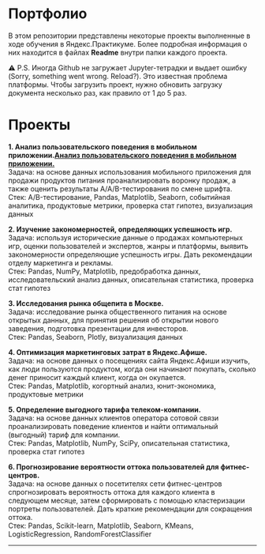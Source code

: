 # Портфолио

В этом репозитории представлены некоторые проекты выполненные в ходе обучения в Яндекс.Практикуме. Более подробная информация о них находится в файлах **Readme** внутри папки каждого проекта.

⚠️ P.S. Иногда Github не загружает Jupyter-тетрадки и выдает ошибку (Sorry, something went wrong. Reload?). Это известная проблема платформы.
Чтобы загрузить проект, нужно обновить загрузку документа несколько раз, как правило от 1 до 5 раз.

# Проекты

**1. Анализ пользовательского поведения в мобильном приложении.[Анализ пользовательского поведения в мобильном приложении.](https://github.com/SokolovArt/Portfolio/tree/master/Анализ%20пользовательского%20поведения%20в%20мобильном%20приложении)** \
Задача: на основе данных использования мобильного приложения для продажи продуктов питания проанализировать воронку продаж, а также оценить результаты A/A/B-тестирования по смене шрифта. \
Стек: A/B-тестирование, Pandas, Matplotlib, Seaborn, событийная аналитика, продуктовые метрики, проверка стат гипотез, визуализация данных

**2. Изучение закономерностей, определяющих успешность игр.**\
Задача: используя исторические данные о продажах компьютерных игр, оценки пользователей и экспертов, жанры и платформы, выявить закономерности определяющие успешность игры. Дать рекомендации отделу маркетинга и рекламы.\
Стек: Pandas, NumPy, Matplotlib, предобработка данных, исследовательский анализ данных, описательная статистика, проверка стат гипотез

**3. Исследования рынка общепита в Москве.**\
Задача: исследование рынка общественного питания на основе открытых данных, для принятия решения об открытии нового заведения, подготовка презентации для инвесторов.\
Стек: Pandas, Seaborn, Plotly, визуализация данных

**4. Оптимизация маркетинговых затрат в Яндекс.Афише.**\
Задача: на основе данных о посещениях сайта Яндекс.Афиши изучить, как люди пользуются продуктом, когда они начинают покупать, сколько денег приносит каждый клиент, когда он окупается.\
Стек: Pandas, Matplotlib, когортный анализ, юнит-экономика, продуктовые метрики

**5. Определение выгодного тарифа телеком-компании.**\
Задача: на основе данных клиентов оператора сотовой связи проанализировать поведение клиентов и найти оптимальный (выгодный) тариф для компании.\
Стек: Pandas, Matplotlib, NumPy, SciPy, описательная статистика, проверка стат гипотез

**6. Прогнозирование вероятности оттока пользователей для фитнес-центров.**\
Задача: на основе данных о посетителях сети фитнес-центров спрогнозировать вероятность оттока для каждого клиента в следующем месяце, затем сформировать с помощью кластеризации портреты пользователей. Дать краткие рекомендации для сокращения оттока.\
Стек: Pandas, Scikit-learn, Matplotlib, Seaborn, KMeans, LogisticRegression, RandomForestClassifier
___
